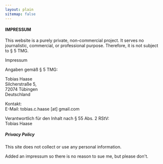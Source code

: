 ```yaml
---
layout: plain
sitemap: false
---
```


#### IMPRESSUM

This website is a purely private, non-commercial project. It serves no journalistic, commercial, or professional purpose. Therefore, it is not subject to § 5 TMG.

Impressum

Angaben gemäß § 5 TMG:

Tobias Haase    
Silcherstraße 5,   
72074 Tübingen   
Deutschland   

Kontakt:    
E-Mail: tobias.c.haase    [at] gmail.com   

Verantwortlich für den Inhalt nach § 55 Abs. 2 RStV:   
Tobias Haase   


##### Privacy Policy   

This site does not collect or use any personal information.   


Added an impressum so there is no reason to sue me, but please don't.   
